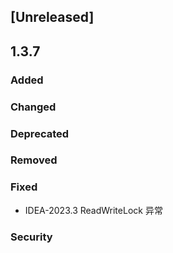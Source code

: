 ## [Unreleased]

## 1.3.7

### Added

### Changed

### Deprecated

### Removed

### Fixed

- IDEA-2023.3 ReadWriteLock 异常

### Security